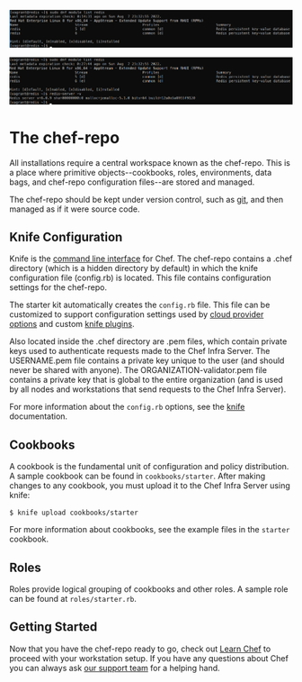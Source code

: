 ![](redis.png)

![](redis6.png)

# The chef-repo

All installations require a central workspace known as the chef-repo. This is a place where primitive objects--cookbooks, roles, environments, data bags, and chef-repo configuration files--are stored and managed.

The chef-repo should be kept under version control, such as [git](https://git-scm.com/), and then managed as if it were source code.

## Knife Configuration

Knife is the [command line interface](https://docs.chef.io/workstation/knife/) for Chef. The chef-repo contains a .chef directory (which is a hidden directory by default) in which the knife configuration file (config.rb) is located. This file contains configuration settings for the chef-repo.

The starter kit automatically creates the `config.rb` file. This file can be customized to support configuration settings used by [cloud provider options](https://docs.chef.io/plugin_knife/) and custom [knife plugins](https://docs.chef.io/plugin_knife_custom/).

Also located inside the .chef directory are .pem files, which contain private keys used to authenticate requests made to the Chef Infra Server. The USERNAME.pem file contains a private key unique to the user (and should never be shared with anyone). The ORGANIZATION-validator.pem file contains a private key that is global to the entire organization (and is used by all nodes and workstations that send requests to the Chef Infra Server).

For more information about the `config.rb` options, see the [knife](https://docs.chef.io/workstation/config_rb/) documentation.

## Cookbooks

A cookbook is the fundamental unit of configuration and policy distribution. A sample cookbook can be found in `cookbooks/starter`. After making changes to any cookbook, you must upload it to the Chef Infra Server using knife:

    $ knife upload cookbooks/starter

For more information about cookbooks, see the example files in the `starter` cookbook.

## Roles

Roles provide logical grouping of cookbooks and other roles. A sample role can be found at `roles/starter.rb`.

## Getting Started

Now that you have the chef-repo ready to go, check out [Learn Chef](https://learn.chef.io/) to proceed with your workstation setup. If you have any questions about Chef you can always ask [our support team](https://www.chef.io/support/) for a helping hand.
